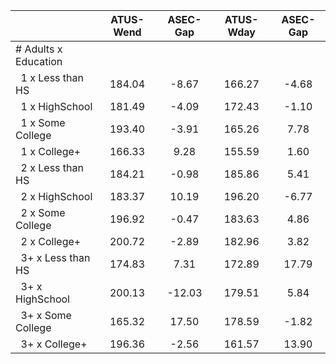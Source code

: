 
|                      |    ATUS-Wend |     ASEC-Gap |    ATUS-Wday |     ASEC-Gap |
| -------------------- | :----------: | :----------: | :----------: | :----------: |
| # Adults x Education |              |              |              |              |
| &nbsp;&nbsp;1 x Less than HS |       184.04 |        -8.67 |       166.27 |        -4.68 |
| &nbsp;&nbsp;1 x HighSchool |       181.49 |        -4.09 |       172.43 |        -1.10 |
| &nbsp;&nbsp;1 x Some College |       193.40 |        -3.91 |       165.26 |         7.78 |
| &nbsp;&nbsp;1 x College+ |       166.33 |         9.28 |       155.59 |         1.60 |
| &nbsp;&nbsp;2 x Less than HS |       184.21 |        -0.98 |       185.86 |         5.41 |
| &nbsp;&nbsp;2 x HighSchool |       183.37 |        10.19 |       196.20 |        -6.77 |
| &nbsp;&nbsp;2 x Some College |       196.92 |        -0.47 |       183.63 |         4.86 |
| &nbsp;&nbsp;2 x College+ |       200.72 |        -2.89 |       182.96 |         3.82 |
| &nbsp;&nbsp;3+ x Less than HS |       174.83 |         7.31 |       172.89 |        17.79 |
| &nbsp;&nbsp;3+ x HighSchool |       200.13 |       -12.03 |       179.51 |         5.84 |
| &nbsp;&nbsp;3+ x Some College |       165.32 |        17.50 |       178.59 |        -1.82 |
| &nbsp;&nbsp;3+ x College+ |       196.36 |        -2.56 |       161.57 |        13.90 |


